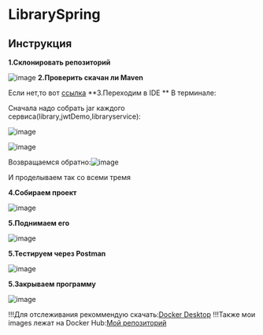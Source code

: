 # LibrarySpring
**Инструкция**
--------------------------
**1.Склонировать репозиторий**

![image](https://github.com/user-attachments/assets/541dc1b1-ea9e-4bb8-8c02-75a46400adc9)
**2.Проверить скачан ли Maven**

Если нет,то вот [ссылка](https://dlcdn.apache.org/maven/maven-3/3.9.9/binaries/apache-maven-3.9.9-bin.zip)
**3.Переходим в IDE **
В терминале:

Сначала надо собрать jar каждого сервиса(library,jwtDemo,libraryservice):

![image](https://github.com/user-attachments/assets/4eca1e5a-90b9-4738-8768-b9b7c1e8078d)

![image](https://github.com/user-attachments/assets/71460b3c-34c0-47a4-a8c4-c77ed30ec327)

Возвращаемся обратно:![image](https://github.com/user-attachments/assets/06ab41b0-16a2-4105-ba30-edf42bb88231)

И проделываем так со всеми тремя

**4.Собираем проект**

![image](https://github.com/user-attachments/assets/4af5a345-0ea7-42df-bba1-a9a1783dbe27)

**5.Поднимаем его**

![image](https://github.com/user-attachments/assets/6fc320bc-4a12-4e0c-ba71-d809f15b2d36)


**5.Тестируем через Postman**

![image](https://github.com/user-attachments/assets/f71a507b-47f7-4118-9f4a-5e20dfaa1f8f)


**5.Закрываем программу**

![image](https://github.com/user-attachments/assets/78ab6aee-4b07-413d-8152-1c860fc48145)

!!!Для отслеживания рекоммендую скачать:[Docker Desktop](https://www.docker.com/products/docker-desktop/)
!!!Также мои images лежат на Docker Hub:[Мой репозиторий](https://hub.docker.com/repository/docker/shakuro895/spring/general)
